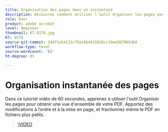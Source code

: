 ```yaml
---
title: Organisation des pages dans un instantané
description: Découvrez comment utiliser l’outil Organiser les pages pour obtenir une vue d’ensemble de votre PDF
role: User
product: adobe acrobat
level: Beginner
thumbnail: KT-9278.jpg
KT: 9278
source-git-commit: 2d471a54113c79a14b4415b28cc10ee567965db8
workflow-type: tm+mt
source-wordcount: '62'
ht-degree: 0%

---
```


# Organisation instantanée des pages

Dans ce tutoriel vidéo de 60 secondes, apprenez à utiliser l&#39;outil Organiser les pages pour obtenir une vue d&#39;ensemble de votre PDF. Apportez des modifications à l’ordre et à la mise en page, et fractionnez même le PDF en fichiers plus petits.

>[!VIDEO](https://video.tv.adobe.com/v/338278?hidetitle=true)
